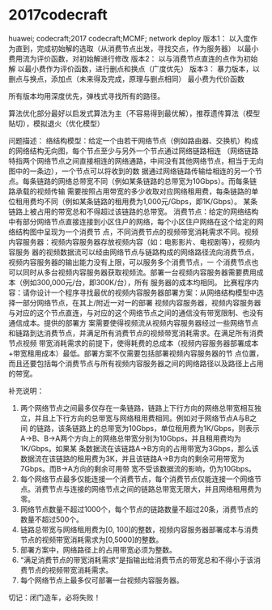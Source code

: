 # 2017codecraft
huawei; codecraft;2017 codecraft;MCMF; network deploy
版本1：
以入度作为直到，完成初始解的选取（从消费节点出发，寻找交点，作为服务器）
以最小费用流为评价函数，对初始解进行修改
版本2：
以与消费节点直连的点作为初始解
以最小费作为评价函数，进行删点和换点（广度优先）
版本3：
暴力版本，以删点与换点，添加点（未来得及完成，原理与删点相同）
最小费为代价函数

所有版本均用深度优先，弹栈式寻找所有的路径。

算法优化部分最好以启发式算法为主（不容易得到最优解），推荐遗传算法（模型贴切），模拟退火（优化模型）




问题描述：
络结构模型：给定一个由若干网络节点（例如路由器、交换机）构成的网络结构无向图，每个节点至少与另外一个节点通过网络链路相连
（网络链路特指两个网络节点之间直接相连的网络通路，中间没有其他网络节点，相当于无向图中的一条边），一个节点可以将收到的数
据通过网络链路传输给相连的另一个节点。每条链路的网络总带宽不同（例如某条链路的总带宽为10Gbps）。而每条链路承载的视频传输
需要按照占用带宽的多少收取对应网络租用费，每条链路的单位租用费均不同（例如某条链路的租用费为1,000元/Gbps，即1K/Gbps）。
某条链路上被占用的带宽总和不得超过该链路的总带宽。
消费节点：给定的网络结构中有部分网络节点直接连接到小区住户的网络，每个小区住户网络在这个给定的网络结构图中呈现为一个消费节
点，不同消费节点的视频带宽消耗需求不同。视频内容服务器：视频内容服务器存放视频内容（如：电影影片、电视剧等），视频内容服务
器的视频数据流可以经由网络节点与链路构成的网络路径流向消费节点，视频内容服务器的输出能力没有上限，可以服务多个消费节点，一
个消费节点也可以同时从多台视频内容服务器获取视频流。部署一台视频内容服务器需要费用成本（例如300,000元/台，即300K/台），所有
服务器的成本均相同。
比赛程序内容：请你设计一个程序寻找最优的视频内容服务器部署方案：从网络结构模型中选择一部分网络节点，在其上/附近一对一的部署
视频内容服务器，视频内容服务器与对应的这个节点直连，与对应的这个网络节点之间的通信没有带宽限制、也没有通信成本。提供的部署方
案需要使得视频流从视频内容服务器经过一些网络节点和链路到达消费节点，并满足所有消费节点的视频带宽消耗需求。在满足所有消费节点视频
带宽消耗需求的前提下，使得耗费的总成本（视频内容服务器部署成本+带宽租用成本）最低。部署方案不仅需要包括部署视频内容服务器的节
点位置，而且还要包括每个消费节点与所有视频内容服务器之间的网络路径以及路径上占用的带宽。


补充说明：
1. 两个网络节点之间最多仅存在一条链路，链路上下行方向的网络总带宽相互独立，并且上下行方向的总带宽与网络租用费相同。例如对于网络节点A与B之间
的链路，该条链路上的总带宽为10Gbps，单位租用费为1K/Gbps，则表示A->B、B->A两个方向上的网络总带宽分别为10Gbps，并且租用费均为1K/Gbps。如果某
条数据流在该链路A->B方向的占用带宽为3Gbps，那么该数据流在该链路的租用费为3K，并且该链路A->B方向的剩余可用带宽为7Gbps。而B->A方向的剩余可用带
宽不受该数据流的影响，仍为10Gbps。
2. 每个网络节点最多仅能连接一个消费节点，每个消费节点仅能连接一个网络节点。消费节点与连接的网络节点之间的链路总带宽无限大，并且网络租用费为零。
3. 网络节点数量不超过1000个，每个节点的链路数量不超过20条，消费节点的数量不超过500个。
4. 链路总带宽与网络租用费为[0, 100]的整数，视频内容服务器部署成本与消费节点的视频带宽消耗需求为[0,5000]的整数。
5. 部署方案中，网络路径上的占用带宽必须为整数。
6. “满足消费节点的带宽消耗需求”是指输出给消费节点的带宽总和不得小于该消费节点的视频带宽消耗需求。
7. 每个网络节点上最多仅可部署一台视频内容服务器。


切记：闭门造车，必将失败！
